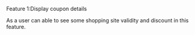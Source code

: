 Feature 1:Display coupon details

As a user can able to see some shopping site validity and discount in this feature.
